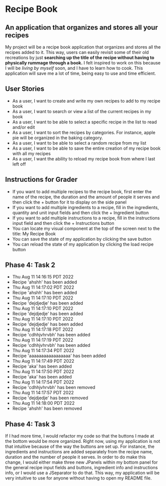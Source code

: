 # Recipe Book

## An application that organizes and stores all your recipes

My project will be a recipe book application that organizes and stores
all the recipes added to it. This way, users can easily revisit some of 
their old recreations by just **searching up the title of the recipe without 
having to physically rummage through a book.** I felt inspired to work on this
because I will be *living by myself* soon, and I have to learn how to cook.
This application will save me a lot of time, being easy to use and time efficient.


## User Stories
- As a user, I want to create and write my own recipes to add to my recipe book
- As a user, I want to search or view a list of the current recipes in my book
- As a user, I want to be able to select a specific recipe in the list to read and/or edit
- As a user, I want to sort the recipes by categories. For instance, apple pie will be organized in the baking category.
- As a user, I want to be able to select a random recipe from my list
- As a user, I want to be able to save the entire creation of my recipe book with all my recipes
- As a user, I want the ability to reload my recipe book from where I last left off

## Instructions for Grader
- If you want to add multiple recipes to the recipe book, first enter the name of the recipe,
the duration and the amount of people it serves and then click the + button for it to display on the 
side panel
- If you want to add multiple ingredients to a recipe, fill in the ingredients, quantity
and unit input fields and then click the + Ingredient button
- If you want to add multiple instructions to a recipe, fill in the instructions input 
field and then click the + Instructions button
- You can locate my visual component at the top of the screen next to the title: My Recipe Book
- You can save the state of my application by clicking the save button
- You can reload the state of my application by clicking the load recipe button

## Phase 4: Task 2
- Thu Aug 11 14:16:15 PDT 2022
- Recipe 'ahshh' has been added
- Thu Aug 11 14:17:02 PDT 2022
- Recipe 'ahshh' has been added
- Thu Aug 11 14:17:10 PDT 2022
- Recipe 'dejdjedje' has been added
- Thu Aug 11 14:17:10 PDT 2022
- Recipe 'dejdjedje' has been added
- Thu Aug 11 14:17:10 PDT 2022
- Recipe 'dejdjedje' has been added
- Thu Aug 11 14:17:18 PDT 2022
- Recipe 'cdhhjvhrvbh' has been added
- Thu Aug 11 14:17:19 PDT 2022
- Recipe 'cdhhjvhrvbh' has been added
- Thu Aug 11 14:17:34 PDT 2022
- Recipe 'aaaaaaaaaaaaaaaaa' has been added
- Thu Aug 11 14:17:49 PDT 2022
- Recipe 'aka' has been added
- Thu Aug 11 14:17:50 PDT 2022
- Recipe 'aka' has been added
- Thu Aug 11 14:17:54 PDT 2022
- Recipe 'cdhhjvhrvbh' has been removed
- Thu Aug 11 14:17:57 PDT 2022
- Recipe 'dejdjedje' has been removed
- Thu Aug 11 14:18:00 PDT 2022
- Recipe 'ahshh' has been removed

## Phase 4: Task 3
If I had more time, I would refactor my code so that the buttons I  made at the bottom would be more organized. 
Right now, using my application is not that intuitive because of the way the buttons are set up. For instance, 
the ingredients and instructions are added separately from the recipe name, duration and the number of people 
it serves. In order to do make this change, I would either make three new JPanels within my bottom panel for the
general recipe input fields and buttons, ingredient info and instructions info, or I would use a JSeparator to do that.
This way, my application will be very intuitive to use for anyone without having to open my README file.

